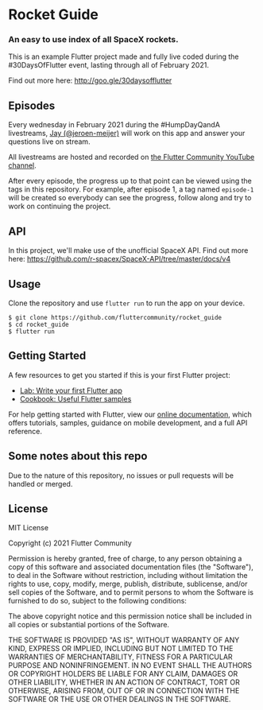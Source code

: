 # Rocket Guide

### An easy to use index of all SpaceX rockets.

This is an example Flutter project made and fully live coded during the #30DaysOfFlutter event, lasting through all of February 2021.

Find out more here: http://goo.gle/30daysofflutter

## Episodes

Every wednesday in February 2021 during the #HumpDayQandA livestreams, [Jay (@jeroen-meijer)](https://github.com/jeroen-meijer) will work on this app and answer your questions live on stream.

All livestreams are hosted and recorded on [the Flutter Community YouTube channel](https://www.youtube.com/channel/UCNUzIz3TsiHSbgn_66kLIww).

After every episode, the progress up to that point can be viewed using the tags in this repository.
For example, after episode 1, a tag named `episode-1` will be created so everybody can see the progress, follow along and try to work on continuing the project.

## API

In this project, we'll make use of the unofficial SpaceX API. Find out more here: https://github.com/r-spacex/SpaceX-API/tree/master/docs/v4

## Usage

Clone the repository and use `flutter run` to run the app on your device.

```shell
$ git clone https://github.com/fluttercommunity/rocket_guide
$ cd rocket_guide
$ flutter run
```

## Getting Started

A few resources to get you started if this is your first Flutter project:

- [Lab: Write your first Flutter app](https://flutter.dev/docs/get-started/codelab)
- [Cookbook: Useful Flutter samples](https://flutter.dev/docs/cookbook)

For help getting started with Flutter, view our
[online documentation](https://flutter.dev/docs), which offers tutorials,
samples, guidance on mobile development, and a full API reference.

## Some notes about this repo

Due to the nature of this repository, no issues or pull requests will be handled or merged.

## License

MIT License

Copyright (c) 2021 Flutter Community

Permission is hereby granted, free of charge, to any person obtaining a copy
of this software and associated documentation files (the "Software"), to deal
in the Software without restriction, including without limitation the rights
to use, copy, modify, merge, publish, distribute, sublicense, and/or sell
copies of the Software, and to permit persons to whom the Software is
furnished to do so, subject to the following conditions:

The above copyright notice and this permission notice shall be included in all
copies or substantial portions of the Software.

THE SOFTWARE IS PROVIDED "AS IS", WITHOUT WARRANTY OF ANY KIND, EXPRESS OR
IMPLIED, INCLUDING BUT NOT LIMITED TO THE WARRANTIES OF MERCHANTABILITY,
FITNESS FOR A PARTICULAR PURPOSE AND NONINFRINGEMENT. IN NO EVENT SHALL THE
AUTHORS OR COPYRIGHT HOLDERS BE LIABLE FOR ANY CLAIM, DAMAGES OR OTHER
LIABILITY, WHETHER IN AN ACTION OF CONTRACT, TORT OR OTHERWISE, ARISING FROM,
OUT OF OR IN CONNECTION WITH THE SOFTWARE OR THE USE OR OTHER DEALINGS IN THE
SOFTWARE.

